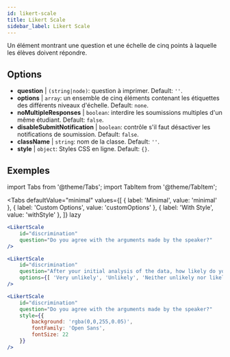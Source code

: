 ```yaml
---
id: likert-scale
title: Likert Scale
sidebar_label: Likert Scale
---
```


Un élément montrant une question et une échelle de cinq points à laquelle les élèves doivent répondre.

## Options

* __question__ | `(string|node)`: question à imprimer. Default: `''`.
* __options__ | `array`: un ensemble de cinq éléments contenant les étiquettes des différents niveaux d'échelle. Default: `none`.
* __noMultipleResponses__ | `boolean`: interdire les soumissions multiples d'un même étudiant. Default: `false`.
* __disableSubmitNotification__ | `boolean`: contrôle s'il faut désactiver les notifications de soumission. Default: `false`.
* __className__ | `string`: nom de la classe. Default: `''`.
* __style__ | `object`: Styles CSS en ligne. Default: `{}`.


## Exemples

import Tabs from '@theme/Tabs';
import TabItem from '@theme/TabItem';

<Tabs
    defaultValue="minimal"
    values={[
        { label: 'Minimal', value: 'minimal' },
        { label: 'Custom Options', value: 'customOptions' },
        { label: 'With Style', value: 'withStyle' },
    ]}
    lazy
>

<TabItem value="minimal">

```jsx live
<LikertScale 
    id="discrimination" 
    question="Do you agree with the arguments made by the speaker?" 
/>
```
</TabItem>

<TabItem value="customOptions">

```jsx live
<LikertScale 
    id="discrimination" 
    question="After your initial analysis of the data, how likely do you think it is that players are discriminated against by soccer referees because of their skin tone?" 
    options={[ 'Very unlikely', 'Unlikely', 'Neither unlikely nor likely', 'Likely', 'Very Likely']}
/>
```
</TabItem>

<TabItem value="withStyle">

```jsx live
<LikertScale 
    id="discrimination" 
    question="Do you agree with the arguments made by the speaker?" 
    style={{ 
        background: 'rgba(0,0,255,0.05)', 
        fontFamily: 'Open Sans', 
        fontSize: 22 
    }}
/>
```

</TabItem>

</Tabs>
